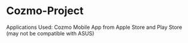 # Cozmo-Project

Applications Used: Cozmo Mobile App from Apple Store and Play Store (may not be compatible with ASUS)

